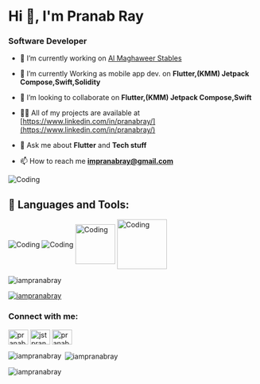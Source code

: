 <h1 align="left">Hi 👋, I'm Pranab Ray</h1>
<h3 align="left">Software Developer</h3>


- 🔭 I’m currently working on [Al Maghaweer Stables](https://mindari.ae)

- 🌱 I’m currently Working as mobile app dev. on **Flutter,(KMM) Jetpack Compose,Swift,Solidity**

- 👯 I’m looking to collaborate on **Flutter,(KMM) Jetpack Compose,Swift**

- 👨‍💻 All of my projects are available at [https://www.linkedin.com/in/pranabray/](https://www.linkedin.com/in/pranabray/)

- 💬 Ask me about **Flutter** and **Tech stuff**

- 📫 How to reach me **impranabray@gmail.com**
<img align="center" alt="Coding"  src="https://i.pinimg.com/originals/16/fe/7e/16fe7e7fb6eebb3087b6dc418748ee56.gif">


## 🧰 Languages and Tools:
<p align="left">
<img align="center" alt="Coding"  src="https://www.vectorlogo.zone/logos/flutterio/flutterio-icon.svg"> <img align="center"   alt="Coding"  src="https://www.vectorlogo.zone/logos/dartlang/dartlang-icon.svg">  <img align="center" alt="Coding"  width="80" src="https://developer.apple.com/assets/elements/icons/swift/swift-64x64_2x.png">  <img align="center" alt="Coding"  width="100" src="https://sdtimes.com/wp-content/uploads/2020/08/jetpack-compose-icon_RGB-947x1024.png">
</p>

<p align="left"> <img src="https://komarev.com/ghpvc/?username=iampranabray&label=Profile%20views&color=0e75b6&style=flat" alt="iampranabray" /> </p>

<p align="left"> <a href="https://github.com/ryo-ma/github-profile-trophy"><img src="https://github-profile-trophy.vercel.app/?username=iampranabray" alt="iampranabray" /></a> </p>









<h3 align="left">Connect with me:</h3>
<p align="left">
<a href="https://linkedin.com/in/pranabray" target="blank"><img align="center" src="https://raw.githubusercontent.com/rahuldkjain/github-profile-readme-generator/master/src/images/icons/Social/linked-in-alt.svg" alt="pranabray" height="30" width="40" /></a>
<a href="https://instagram.com/jstpranab" target="blank"><img align="center" src="https://raw.githubusercontent.com/rahuldkjain/github-profile-readme-generator/master/src/images/icons/Social/instagram.svg" alt="jstpranab" height="30" width="40" /></a>
<a href="https://www.youtube.com/channel/UC7QOhZNjuhNog3YZ2Rq4IPQ" target="blank"><img align="center" src="https://raw.githubusercontent.com/rahuldkjain/github-profile-readme-generator/master/src/images/icons/Social/youtube.svg" alt="pranabray_" height="30" width="40" /></a>
</p>

<p><img align="left" src="https://github-readme-stats.vercel.app/api/top-langs?username=iampranabray&show_icons=true&locale=en&layout=compact" alt="iampranabray" /></p>

<p>&nbsp;<img align="center" src="https://github-readme-stats.vercel.app/api?username=iampranabray&show_icons=true&locale=en" alt="iampranabray" /></p>

<p><img align="center" src="https://github-readme-streak-stats.herokuapp.com/?user=iampranabray&" alt="iampranabray" /></p>
